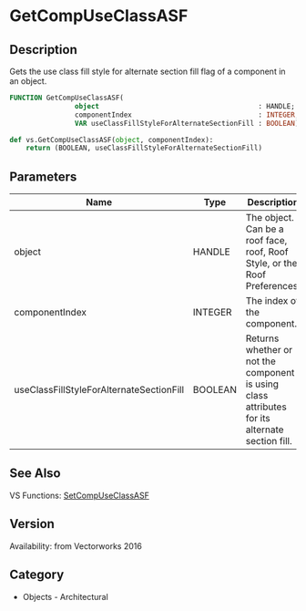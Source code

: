 # GetCompUseClassASF

## Description
Gets the use class fill style for alternate section fill flag of a component in an object.

```pascal
FUNCTION GetCompUseClassASF(
				object                                       : HANDLE;
				componentIndex                               : INTEGER;
				VAR useClassFillStyleForAlternateSectionFill : BOOLEAN): BOOLEAN;
```

```python
def vs.GetCompUseClassASF(object, componentIndex):
    return (BOOLEAN, useClassFillStyleForAlternateSectionFill)
```

## Parameters
|Name|Type|Description|
|---|---|---|
|object|HANDLE|The object. Can be a roof face, roof, Roof Style, or the Roof Preferences.|
|componentIndex|INTEGER|The index of the component.|
|useClassFillStyleForAlternateSectionFill|BOOLEAN|Returns whether or not the component is using class attributes for its alternate section fill.|

## See Also
VS Functions:
[SetCompUseClassASF](SetCompUseClassASF.md)

## Version
Availability: from Vectorworks 2016

## Category
* Objects - Architectural

